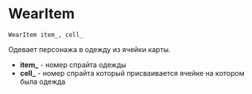 # WearItem

```text
WearItem item_, cell_
```

Одевает персонажа в одежду из ячейки карты.

* **item\_** - номер спрайта одежды
* **cell\_** - номер спрайта который присваивается ячейке на котором была одежда

